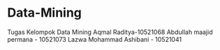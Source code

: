 # Data-Mining
Tugas Kelompok Data Mining
Aqmal Raditya-10521068
Abdullah maajid permana - 10521073
Lazwa Mohammad Ashibani - 10521041
